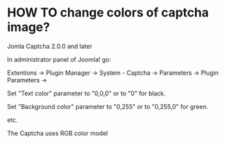 # HOW TO change colors of captcha image? #

Jomla Captcha 2.0.0 and later

In administrator panel of Joomla! go:

Extentions -> Plugin Manager -> System - Captcha -> Parameters -> Plugin Parameters ->

Set "Text color" parameter to "0,0,0"
or to "0"
for black.

Set "Background color" parameter to "0,255"
or to "0,255,0"
for green.

etc.

The Captcha uses RGB color model